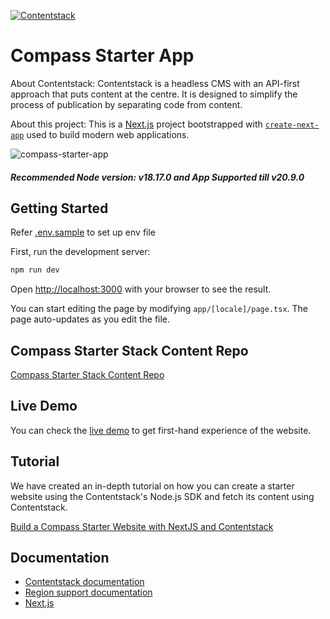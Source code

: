 [![Contentstack](/static/contentstack-readme-logo.png)](https://www.contentstack.com/)

# Compass Starter App

About Contentstack: Contentstack is a headless CMS with an API-first approach that puts content at the centre. It is designed to simplify the process of publication by separating code from content.

About this project: This is a [Next.js](https://nextjs.org/) project bootstrapped with [`create-next-app`](https://github.com/vercel/next.js/tree/canary/packages/create-next-app) used to build modern web applications. 

![compass-starter-app](/public/starter-app.png)

##### Recommended Node version: v18.17.0 and App Supported till v20.9.0

## Getting Started

Refer [.env.sample](.env.sample) to set up env file

First, run the development server:

```bash
npm run dev
```

Open [http://localhost:3000](http://localhost:3000) with your browser to see the result.

You can start editing the page by modifying `app/[locale]/page.tsx`. The page auto-updates as you edit the file.

## Compass Starter Stack Content Repo
[Compass Starter Stack Content Repo](https://github.com/contentstack/compass-starter-stack)

## Live Demo

You can check the [live demo](https://compass-starter.contentstackapps.com/en/) to get first-hand experience of the website.

## Tutorial

We have created an in-depth tutorial on how you can create a starter website using the Contentstack's Node.js SDK and fetch its content using Contentstack.

[Build a Compass Starter Website with NextJS and Contentstack](https://www.contentstack.com/docs/developers/sample-apps/)

## Documentation

- [Contentstack documentation](https://www.contentstack.com/docs/)
- [Region support documentation](https://www.contentstack.com/docs/developers/selecting-region-in-contentstack-starter-apps)
- [Next.js](https://learnnextjs.com/)
